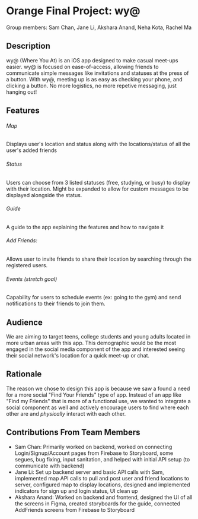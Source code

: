 # Orange Final Project: wy@
Group members: Sam Chan, Jane Li, Akshara Anand, Neha Kota, Rachel Ma

## Description 
wy@ (Where You At) is an iOS app designed to make casual meet-ups easier. wy@ is focused on ease-of-access, allowing friends to communicate simple messages like invitations and statuses at the press of a button. With wy@, meeting up is as easy as checking your phone, and clicking a button. No more logistics, no more repetive messaging, just hanging out!
## Features 
###### Map
Displays user's location and status along with the locations/status of all the user's added friends

###### Status
Users can choose from 3 listed statuses (free, studying, or busy) to display with their location. Might be expanded to allow for custom messages to be displayed alongside the status.

###### Guide
A guide to the app explaining the features and how to navigate it

###### Add Friends: 
Allows user to invite friends to share their location by searching through the registered users. 

###### Events (stretch goal)
Capability for users to schedule events (ex: going to the gym) and send notifications to their friends to join them.
## Audience
We are aiming to target teens, college students and young adults located in more urban areas with this app. This demographic would be the most engaged in the social media component of the app and interested seeing their social network's location for a quick meet-up or chat.

## Rationale

The reason we chose to design this app is because we saw a found a need for a more social "Find Your Friends" type of app. Instead of an app like "Find my Friends" that is more of a functional use, we wanted to integrate a social component as well and actively encourage users to find where each other are and _physically_ interact with each other.

## Contributions From Team Members

- Sam Chan: Primarily worked on backend, worked on connecting Login/Signup/Account pages from Firebase to Storyboard, some segues, bug fixing, input sanitation, and helped with initial API setup (to communicate with backend)
- Jane Li: Set up backend server and basic API calls with Sam, implemented map API calls to pull and post user and friend locations to server, configured map to display locations, designed and implemented indicators for sign up and login status, UI clean up
- Akshara Anand: Worked on backend and frontend, designed the UI of all the screens in Figma, created storyboards for the guide, connected AddFriends screens from Firebase to Storyboard
